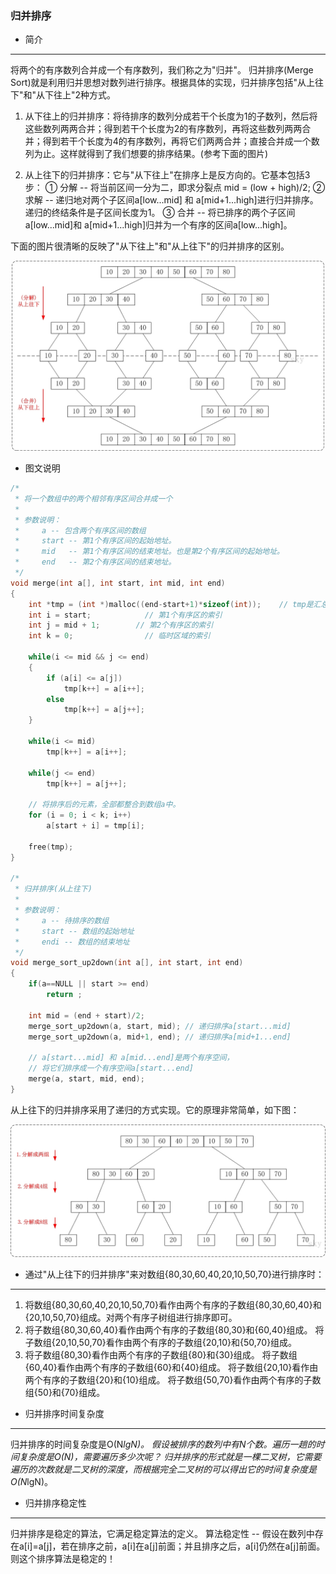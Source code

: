 ### 归并排序

- 简介
-------------------------------------------------------------------------------------------------------------------------------
将两个的有序数列合并成一个有序数列，我们称之为"归并"。
归并排序(Merge Sort)就是利用归并思想对数列进行排序。根据具体的实现，归并排序包括"从上往下"和"从下往上"2种方式。


1. 从下往上的归并排序：将待排序的数列分成若干个长度为1的子数列，然后将这些数列两两合并；得到若干个长度为2的有序数列，再将这些数列两两合并；得到若干个长度为4的有序数列，再将它们两两合并；直接合并成一个数列为止。这样就得到了我们想要的排序结果。(参考下面的图片)

2. 从上往下的归并排序：它与"从下往上"在排序上是反方向的。它基本包括3步：
① 分解 -- 将当前区间一分为二，即求分裂点 mid = (low + high)/2; 
② 求解 -- 递归地对两个子区间a[low...mid] 和 a[mid+1...high]进行归并排序。递归的终结条件是子区间长度为1。
③ 合并 -- 将已排序的两个子区间a[low...mid]和 a[mid+1...high]归并为一个有序的区间a[low...high]。

下面的图片很清晰的反映了"从下往上"和"从上往下"的归并排序的区别。
<div align="center">
    <img src="https://github.com/xuanchengsunjin/Jim_note/blob/sandbox/resource/img/algorithm/mergea.jpg" width="500px">
</div>

- 图文说明
```C++
/*
 * 将一个数组中的两个相邻有序区间合并成一个
 *
 * 参数说明：
 *     a -- 包含两个有序区间的数组
 *     start -- 第1个有序区间的起始地址。
 *     mid   -- 第1个有序区间的结束地址。也是第2个有序区间的起始地址。
 *     end   -- 第2个有序区间的结束地址。
 */
void merge(int a[], int start, int mid, int end)
{
    int *tmp = (int *)malloc((end-start+1)*sizeof(int));    // tmp是汇总2个有序区的临时区域
    int i = start;            // 第1个有序区的索引
    int j = mid + 1;        // 第2个有序区的索引
    int k = 0;                // 临时区域的索引

    while(i <= mid && j <= end)
    {
        if (a[i] <= a[j])
            tmp[k++] = a[i++];
        else
            tmp[k++] = a[j++];
    }

    while(i <= mid)
        tmp[k++] = a[i++];

    while(j <= end)
        tmp[k++] = a[j++];

    // 将排序后的元素，全部都整合到数组a中。
    for (i = 0; i < k; i++)
        a[start + i] = tmp[i];

    free(tmp);
}

/*
 * 归并排序(从上往下)
 *
 * 参数说明：
 *     a -- 待排序的数组
 *     start -- 数组的起始地址
 *     endi -- 数组的结束地址
 */
void merge_sort_up2down(int a[], int start, int end)
{
    if(a==NULL || start >= end)
        return ;

    int mid = (end + start)/2;
    merge_sort_up2down(a, start, mid); // 递归排序a[start...mid]
    merge_sort_up2down(a, mid+1, end); // 递归排序a[mid+1...end]

    // a[start...mid] 和 a[mid...end]是两个有序空间，
    // 将它们排序成一个有序空间a[start...end]
    merge(a, start, mid, end);
}
```
从上往下的归并排序采用了递归的方式实现。它的原理非常简单，如下图：
<div align="center">
    <img src="https://github.com/xuanchengsunjin/Jim_note/blob/sandbox/resource/img/algorithm/mergeb.jpg" width="800px">
</div>

- 通过"从上往下的归并排序"来对数组{80,30,60,40,20,10,50,70}进行排序时：
---------------------------------------------------------------------------------------------------------------------------
1. 将数组{80,30,60,40,20,10,50,70}看作由两个有序的子数组{80,30,60,40}和{20,10,50,70}组成。对两个有序子树组进行排序即可。
2. 将子数组{80,30,60,40}看作由两个有序的子数组{80,30}和{60,40}组成。
    将子数组{20,10,50,70}看作由两个有序的子数组{20,10}和{50,70}组成。
3. 将子数组{80,30}看作由两个有序的子数组{80}和{30}组成。
    将子数组{60,40}看作由两个有序的子数组{60}和{40}组成。
    将子数组{20,10}看作由两个有序的子数组{20}和{10}组成。
    将子数组{50,70}看作由两个有序的子数组{50}和{70}组成。
    
- 归并排序时间复杂度
---------------------------------------------------------------------------------------------------------------------------
归并排序的时间复杂度是O(N*lgN)。
假设被排序的数列中有N个数。遍历一趟的时间复杂度是O(N)，需要遍历多少次呢？
归并排序的形式就是一棵二叉树，它需要遍历的次数就是二叉树的深度，而根据完全二叉树的可以得出它的时间复杂度是O(N*lgN)。

- 归并排序稳定性
---------------------------------------------------------------------------------------------------------------------------
归并排序是稳定的算法，它满足稳定算法的定义。
算法稳定性 -- 假设在数列中存在a[i]=a[j]，若在排序之前，a[i]在a[j]前面；并且排序之后，a[i]仍然在a[j]前面。则这个排序算法是稳定的！

